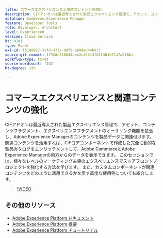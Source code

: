 ```yaml
---
title: コマースエクスペリエンスと関連コンテンツの強化
description: CIFアドオンは最近導入された製品エクスペリエンス管理で、アセット、コンテンツフラグメント、エクスペリエンスフラグメントのオーサリング機能を拡張し、Adobe Experience Managerのコンテンツを製品データに関連付けます。 関連コンテンツを活用すれば、CIFコアコンポーネントで作成した完全に動的な製品カタログをエンリッチメントして、Adobe CommerceとAdobe Experience Managerの両方からのデータを表示できます。 このセッションでは、様々なレベルのマーケティング主導のエクスペリエンスでストアフロントプロジェクトを強化する方法を学びます。 また、カスタムコンポーネントが関連コンテンツをどのように活用できるかを示す高度な使用例についても紹介します。
solution: Commerce,Experience Manager
feature: Developer Tools
role: Developer, Architect
level: Experienced
version: Cloud Service
kt: 9181
type: Event
exl-id: f5186897-3afd-4732-99f5-a69dad44b037
source-git-commit: 1792dc318643aec2c12613f621361d72a7a918b1
workflow-type: tm+mt
source-wordcount: '232'
ht-degree: 13%

---
```


# コマースエクスペリエンスと関連コンテンツの強化

CIFアドオンは最近導入された製品エクスペリエンス管理で、アセット、コンテンツフラグメント、エクスペリエンスフラグメントのオーサリング機能を拡張し、Adobe Experience Managerのコンテンツを製品データに関連付けます。 関連コンテンツを活用すれば、CIFコアコンポーネントで作成した完全に動的な製品カタログをエンリッチメントして、Adobe CommerceとAdobe Experience Managerの両方からのデータを表示できます。 このセッションでは、様々なレベルのマーケティング主導のエクスペリエンスでストアフロントプロジェクトを強化する方法を学びます。 また、カスタムコンポーネントが関連コンテンツをどのように活用できるかを示す高度な使用例についても紹介します。

>[!VIDEO](https://video.tv.adobe.com/v/337772/?quality=12&learn=on&hidetitle=true)

## その他のリソース

- [Adobe Experience Platform ドキュメント](https://experienceleague.adobe.com/docs/experience-platform.html?lang=ja)
- [Adobe Experience Platform 概要](https://experienceleague.adobe.com/docs/experience-platform/landing/home.html?lang=ja)
- [Adobe Experience Platform チュートリアル](https://experienceleague.adobe.com/docs/platform-learn/tutorials/overview.html?lang=ja)
